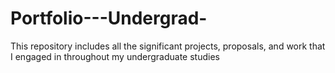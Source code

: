 # Portfolio---Undergrad-
 This repository includes all the significant projects, proposals, and work that I engaged in throughout my undergraduate studies
